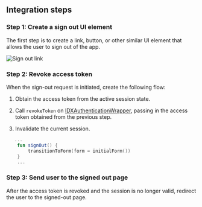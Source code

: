 ## Integration steps

### Step 1: Create a sign out UI element

The first step is to create a link, button, or other similar UI element that allows the user to sign out of the app.

<div class="common-image-format">

![Sign out link](/img/oie-embedded-sdk/oie-embedded-sdk-use-case-simple-sign-out-link.png "Sign out link")

</div>

### Step 2: Revoke access token

When the sign-out request is initiated, create the following flow:

1. Obtain the access token from the active session state.

1. Call `revokeToken` on [IDXAuthenticationWrapper](https://github.com/okta/okta-idx-java/blob/master/api/src/main/java/com/okta/idx/sdk/api/client/IDXAuthenticationWrapper.java), passing in the access token obtained from the previous step.

1. Invalidate the current session.

```kotlin
   ...
    fun signOut() {
        transitionToForm(form = initialForm())
    }
    ...
```

### Step 3: Send user to the signed out page

After the access token is revoked and the session is no longer valid, redirect the user to the signed-out page.
